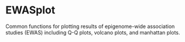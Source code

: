 # EWASplot

Common functions for plotting results of epigenome-wide association studies (EWAS) including Q-Q plots, volcano plots, and manhattan plots.


